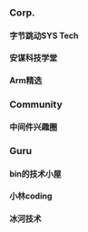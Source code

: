 ### Corp.
#### 字节跳动SYS Tech
#### 安谋科技学堂
#### Arm精选


### Community
####  中间件兴趣圈


### Guru
#### bin的技术小屋
#### 小林coding
#### 冰河技术

